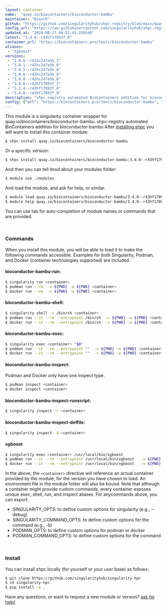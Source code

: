 ```yaml
---
layout: container
name:  "quay.io/biocontainers/bioconductor-bambu"
maintainer: "@vsoch"
github: "https://github.com/singularityhub/shpc-registry/blob/main/quay.io/biocontainers/bioconductor-bambu/container.yaml"
config_url: "https://raw.githubusercontent.com/singularityhub/shpc-registry/main/quay.io/biocontainers/bioconductor-bambu/container.yaml"
updated_at: "2024-08-27 06:52:43.256549"
latest: "3.4.0--r43hf17093f_0"
container_url: "https://biocontainers.pro/tools/bioconductor-bambu"
aliases:
 - "xgboost"
versions:
 - "2.0.6--r41hc247a5b_1"
 - "3.0.1--r42hc247a5b_0"
 - "3.0.5--r42hc247a5b_0"
 - "3.0.6--r42hc247a5b_0"
 - "3.0.8--r42hc247a5b_0"
 - "3.0.8--r42hf17093f_1"
 - "3.2.4--r43hf17093f_0"
 - "3.4.0--r43hf17093f_0"
description: "shpc-registry automated BioContainers addition for bioconductor-bambu"
config: {"url": "https://biocontainers.pro/tools/bioconductor-bambu", "maintainer": "@vsoch", "description": "shpc-registry automated BioContainers addition for bioconductor-bambu", "latest": {"3.4.0--r43hf17093f_0": "sha256:02e0481d9a1dd87d517147f6cce3159484b67caead2e66f12c4c5171e25a6693"}, "tags": {"2.0.6--r41hc247a5b_1": "sha256:dc456fb2c0abfeb865104670cade38e62205daeb15347b24fe5c3f0d4d9b93d5", "3.0.1--r42hc247a5b_0": "sha256:15e9236ba5abe34941a3106b28684765c37748b82e9722811a1b4e6749b21304", "3.0.5--r42hc247a5b_0": "sha256:bcbac11f98154c82436dae8f9dbe0820f5d1e39f31f2dd4cb59d887ff50ac33f", "3.0.6--r42hc247a5b_0": "sha256:93b63b7d752a33a20d864810828d1d30eaaa43be34c79eb38add2d11d2dc25ae", "3.0.8--r42hc247a5b_0": "sha256:6a79bba2c1abc9a7c3a2d71e3a2aefd3ab86c6cdb8152ae96c71d5b6242508a2", "3.0.8--r42hf17093f_1": "sha256:f3471d69e85010d27a52830b87d3c894eae2fe6dcecbecb871be43817099f540", "3.2.4--r43hf17093f_0": "sha256:d9527137be709d1960b58f9b2ca5a2949bc73193f8239ca7ccdea0ff64794323", "3.4.0--r43hf17093f_0": "sha256:02e0481d9a1dd87d517147f6cce3159484b67caead2e66f12c4c5171e25a6693"}, "docker": "quay.io/biocontainers/bioconductor-bambu", "aliases": {"xgboost": "/usr/local/bin/xgboost"}}
---
```


This module is a singularity container wrapper for quay.io/biocontainers/bioconductor-bambu.
shpc-registry automated BioContainers addition for bioconductor-bambu
After [installing shpc](#install) you will want to install this container module:


```bash
$ shpc install quay.io/biocontainers/bioconductor-bambu
```

Or a specific version:

```bash
$ shpc install quay.io/biocontainers/bioconductor-bambu:3.4.0--r43hf17093f_0
```

And then you can tell lmod about your modules folder:

```bash
$ module use ./modules
```

And load the module, and ask for help, or similar.

```bash
$ module load quay.io/biocontainers/bioconductor-bambu/3.4.0--r43hf17093f_0
$ module help quay.io/biocontainers/bioconductor-bambu/3.4.0--r43hf17093f_0
```

You can use tab for auto-completion of module names or commands that are provided.

<br>

### Commands

When you install this module, you will be able to load it to make the following commands accessible.
Examples for both Singularity, Podman, and Docker (container technologies supported) are included.

#### bioconductor-bambu-run:

```bash
$ singularity run <container>
$ podman run --rm  -v ${PWD} -w ${PWD} <container>
$ docker run --rm  -v ${PWD} -w ${PWD} <container>
```

#### bioconductor-bambu-shell:

```bash
$ singularity shell -s /bin/sh <container>
$ podman run --it --rm --entrypoint /bin/sh  -v ${PWD} -w ${PWD} <container>
$ docker run --it --rm --entrypoint /bin/sh  -v ${PWD} -w ${PWD} <container>
```

#### bioconductor-bambu-exec:

```bash
$ singularity exec <container> "$@"
$ podman run --it --rm --entrypoint ""  -v ${PWD} -w ${PWD} <container> "$@"
$ docker run --it --rm --entrypoint ""  -v ${PWD} -w ${PWD} <container> "$@"
```

#### bioconductor-bambu-inspect:

Podman and Docker only have one inspect type.

```bash
$ podman inspect <container>
$ docker inspect <container>
```

#### bioconductor-bambu-inspect-runscript:

```bash
$ singularity inspect -r <container>
```

#### bioconductor-bambu-inspect-deffile:

```bash
$ singularity inspect -d <container>
```


#### xgboost

```bash
$ singularity exec <container> /usr/local/bin/xgboost
$ podman run --it --rm --entrypoint /usr/local/bin/xgboost   -v ${PWD} -w ${PWD} <container> -c " $@"
$ docker run --it --rm --entrypoint /usr/local/bin/xgboost   -v ${PWD} -w ${PWD} <container> -c " $@"
```



In the above, the `<container>` directive will reference an actual container provided
by the module, for the version you have chosen to load. An environment file in the
module folder will also be bound. Note that although a container
might provide custom commands, every container exposes unique exec, shell, run, and
inspect aliases. For anycommands above, you can export:

 - SINGULARITY_OPTS: to define custom options for singularity (e.g., --debug)
 - SINGULARITY_COMMAND_OPTS: to define custom options for the command (e.g., -b)
 - PODMAN_OPTS: to define custom options for podman or docker
 - PODMAN_COMMAND_OPTS: to define custom options for the command

<br>

### Install

You can install shpc locally (for yourself or your user base) as follows:

```bash
$ git clone https://github.com/singularityhub/singularity-hpc
$ cd singularity-hpc
$ pip install -e .
```

Have any questions, or want to request a new module or version? [ask for help!](https://github.com/singularityhub/singularity-hpc/issues)